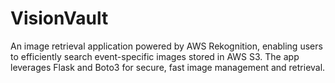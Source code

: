 # VisionVault
An image retrieval application powered by AWS Rekognition, enabling users to efficiently search event-specific images stored in AWS S3. The app leverages Flask and Boto3 for secure, fast image management and retrieval.
